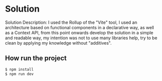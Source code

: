
# Solution

Solution Description:
I used the Rollup of the "Vite" tool, I used an architecture based on functional components in a declarative way, as well as a Context API, from this point onwards develop the solution in a simple and readable way, my intention was not to use many libraries help, try to be clean by applying my knowledge without "additives".

## How run the project

```bash
$ npm install
$ npm run dev
```